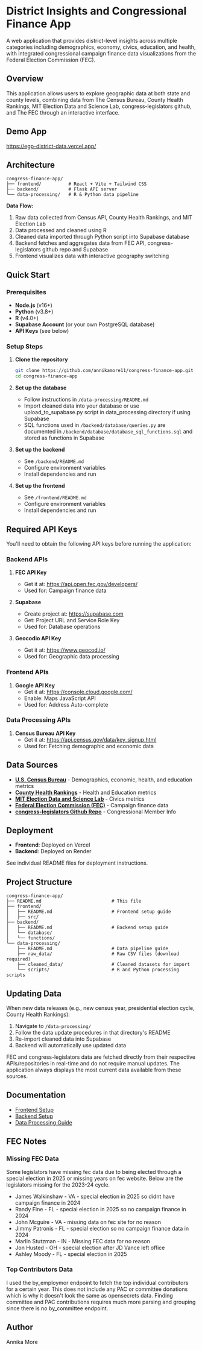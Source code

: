 # District Insights and Congressional Finance App

A web application that provides district-level insights across multiple categories including demographics, economy, civics, education, and health, with integrated congressional campaign finance data visualizations from the Federal Election Commission (FEC).

## Overview

This application allows users to explore geographic data at both state and county levels, combining data from The Census Bureau, County Health Rankings, MIT Election Data and Science Lab, congress-legislators github, and The FEC through an interactive interface.

## Demo App

https://egp-district-data.vercel.app/

## Architecture

```
congress-finance-app/
├── frontend/          # React + Vite + Tailwind CSS
├── backend/           # Flask API server
└── data-processing/   # R & Python data pipeline
```

**Data Flow:**
1. Raw data collected from Census API, County Health Rankings, and MIT Election Lab
2. Data processed and cleaned using R
3. Cleaned data imported through Python script into Supabase database
4. Backend fetches and aggregates data from FEC API, congress-legislators github repo and Supabase
5. Frontend visualizes data with interactive geography switching

## Quick Start

### Prerequisites

- **Node.js** (v16+)
- **Python** (v3.8+)
- **R** (v4.0+)
- **Supabase Account** (or your own PostgreSQL database)
- **API Keys** (see below)

### Setup Steps

1. **Clone the repository**
   ```bash
   git clone https://github.com/annikamore11/congress-finance-app.git
   cd congress-finance-app
   ```

2. **Set up the database**
   - Follow instructions in `/data-processing/README.md`
   - Import cleaned data into your database or use upload_to_supabase.py script in data_processing directory if using Supabase
   - SQL functions used in `/backend/database/queries.py` are documented in `/backend/database/database_sql_functions.sql` and stored as functions in Supabase

3. **Set up the backend**
   - See `/backend/README.md`
   - Configure environment variables
   - Install dependencies and run

4. **Set up the frontend**
   - See `/frontend/README.md`
   - Configure environment variables
   - Install dependencies and run

## Required API Keys

You'll need to obtain the following API keys before running the application:

### Backend APIs
1. **FEC API Key**
   - Get it at: https://api.open.fec.gov/developers/
   - Used for: Campaign finance data

2. **Supabase**
   - Create project at: https://supabase.com
   - Get: Project URL and Service Role Key
   - Used for: Database operations

3. **Geocodio API Key**
   - Get it at: https://www.geocod.io/
   - Used for: Geographic data processing

### Frontend APIs
1. **Google API Key**
   - Get it at: https://console.cloud.google.com/
   - Enable: Maps JavaScript API
   - Used for: Address Auto-complete

### Data Processing APIs
1. **Census Bureau API Key**
   - Get it at: https://api.census.gov/data/key_signup.html
   - Used for: Fetching demographic and economic data

## Data Sources

- [**U.S. Census Bureau**](https://www.census.gov/programs-surveys/acs.html) - Demographics, economic, health, and education metrics
- [**County Health Rankings**](https://www.countyhealthrankings.org/health-data/methodology-and-sources/data-documentation) - Health and Education metrics
- [**MIT Election Data and Science Lab**](https://dataverse.harvard.edu/dataset.xhtml?persistentId=doi:10.7910/DVN/VOQCHQ) - Civics metrics
- [**Federal Election Commission (FEC)**](https://www.fec.gov/) - Campaign finance data
- [**congress-legislators Github Repo**](https://github.com/unitedstates/congress-legislators) - Congressional Member Info

## Deployment

- **Frontend**: Deployed on Vercel
- **Backend**: Deployed on Render

See individual README files for deployment instructions.

## Project Structure

```
congress-finance-app/
├── README.md                          # This file
├── frontend/
│   ├── README.md                      # Frontend setup guide
│   ├── src/
├── backend/
│   ├── README.md                      # Backend setup guide
│   └── database/
│   └── functions/                
└── data-processing/
    ├── README.md                      # Data pipeline guide
    ├── raw_data/                      # Raw CSV files (download required)
    ├── cleaned_data/                  # Cleaned datasets for import
    └── scripts/                       # R and Python processing scripts
```

## Updating Data

When new data releases (e.g., new census year, presidential election cycle, County Health Rankings):

1. Navigate to `/data-processing/`
2. Follow the data update procedures in that directory's README
3. Re-import cleaned data into Supabase
4. Backend will automatically use updated data

FEC and congress-legislators data are fetched directly from their respective APIs/repositories in real-time and do not require manual updates. The application always displays the most current data available from these sources.

## Documentation

- [Frontend Setup](./frontend/README.md)
- [Backend Setup](./backend/README.md)
- [Data Processing Guide](./data-processing/README.md)

## FEC Notes
### Missing FEC Data
Some legislators have missing fec data due to being elected through a special election in 2025 or missing years on fec website. Below are the legislators missing for the 2023-24 cycle.
- James Walkinshaw - VA - special election in 2025 so didnt have campaign finance in 2024
- Randy Fine - FL - special election in 2025 so no campaign finance in 2024 
- John Mcguire - VA - missing data on fec site for no reason
- Jimmy Patronis - FL - special election so no campaign finance data in 2024 
- Marlin Stutzman - IN - Missing FEC data for no reason
- Jon Husted - OH - special election after JD Vance left office
- Ashley Moody - FL - special election in 2025

### Top Contributors Data
I used the by_employmor endpoint to fetch the top individual contributors for a certain year. This does not include any PAC or committee donations which is why it doesn't look the same as opensecrets data. Finding committee and PAC contributions requires much more parsing and grouping since there is no by_committee endpoint. 

## Author

Annika More